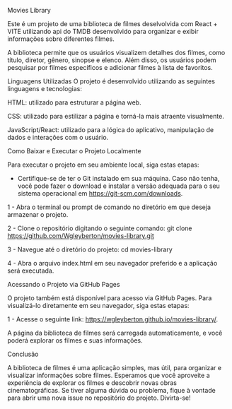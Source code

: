 Movies Library

Este é um projeto de uma biblioteca de filmes deselvolvida com React + VITE utilizando api do TMDB desenvolvido para organizar e exibir informações sobre diferentes filmes.

A biblioteca permite que os usuários visualizem detalhes dos filmes, como título, diretor, gênero, sinopse e elenco. Além disso, os usuários podem pesquisar por filmes específicos e adicionar filmes à lista de favoritos.

Linguagens Utilizadas
O projeto é desenvolvido utilizando as seguintes linguagens e tecnologias:

HTML: utilizado para estruturar a página web.

CSS: utilizado para estilizar a página e torná-la mais atraente visualmente.

JavaScript/React: utilizado para a lógica do aplicativo, manipulação de dados e interações com o usuário.

Como Baixar e Executar o Projeto Localmente

Para executar o projeto em seu ambiente local, siga estas etapas:

* Certifique-se de ter o Git instalado em sua máquina. Caso não tenha, você pode fazer o download e instalar a versão adequada para o seu sistema operacional em https://git-scm.com/downloads.

1 - Abra o terminal ou prompt de comando no diretório em que deseja armazenar o projeto.

2 - Clone o repositório digitando o seguinte comando:
git clone https://github.com/Wgleyberton/movies-library.git

3 - Navegue até o diretório do projeto:
cd movies-library

4 - Abra o arquivo index.html em seu navegador preferido e a aplicação será executada.

Acessando o Projeto via GitHub Pages

O projeto também está disponível para acesso via GitHub Pages. Para visualizá-lo diretamente em seu navegador, siga estas etapas:

1 - Acesse o seguinte link: https://wgleyberton.github.io/movies-library/.

A página da biblioteca de filmes será carregada automaticamente, e você poderá explorar os filmes e suas informações.

Conclusão

A biblioteca de filmes é uma aplicação simples, mas útil, para organizar e visualizar informações sobre filmes. Esperamos que você aproveite a experiência de explorar os filmes e descobrir novas obras cinematográficas. Se tiver alguma dúvida ou problema, fique à vontade para abrir uma nova issue no repositório do projeto. Divirta-se!
